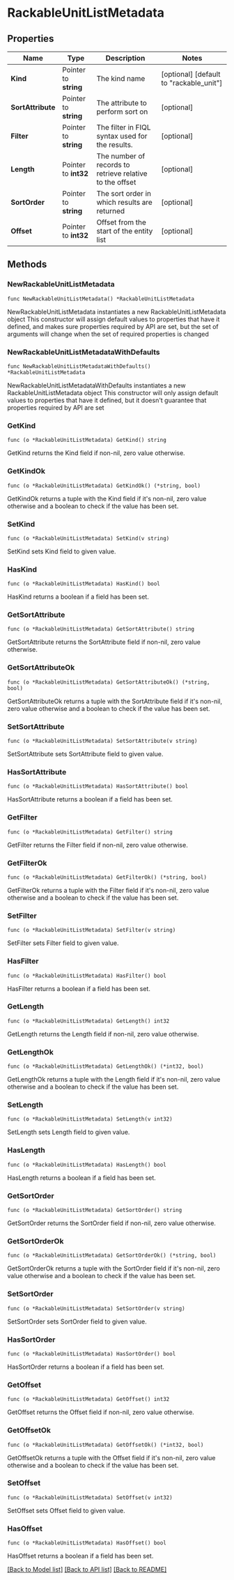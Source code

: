 # RackableUnitListMetadata

## Properties

Name | Type | Description | Notes
------------ | ------------- | ------------- | -------------
**Kind** | Pointer to **string** | The kind name | [optional] [default to "rackable_unit"]
**SortAttribute** | Pointer to **string** | The attribute to perform sort on | [optional] 
**Filter** | Pointer to **string** | The filter in FIQL syntax used for the results. | [optional] 
**Length** | Pointer to **int32** | The number of records to retrieve relative to the offset | [optional] 
**SortOrder** | Pointer to **string** | The sort order in which results are returned | [optional] 
**Offset** | Pointer to **int32** | Offset from the start of the entity list | [optional] 

## Methods

### NewRackableUnitListMetadata

`func NewRackableUnitListMetadata() *RackableUnitListMetadata`

NewRackableUnitListMetadata instantiates a new RackableUnitListMetadata object
This constructor will assign default values to properties that have it defined,
and makes sure properties required by API are set, but the set of arguments
will change when the set of required properties is changed

### NewRackableUnitListMetadataWithDefaults

`func NewRackableUnitListMetadataWithDefaults() *RackableUnitListMetadata`

NewRackableUnitListMetadataWithDefaults instantiates a new RackableUnitListMetadata object
This constructor will only assign default values to properties that have it defined,
but it doesn't guarantee that properties required by API are set

### GetKind

`func (o *RackableUnitListMetadata) GetKind() string`

GetKind returns the Kind field if non-nil, zero value otherwise.

### GetKindOk

`func (o *RackableUnitListMetadata) GetKindOk() (*string, bool)`

GetKindOk returns a tuple with the Kind field if it's non-nil, zero value otherwise
and a boolean to check if the value has been set.

### SetKind

`func (o *RackableUnitListMetadata) SetKind(v string)`

SetKind sets Kind field to given value.

### HasKind

`func (o *RackableUnitListMetadata) HasKind() bool`

HasKind returns a boolean if a field has been set.

### GetSortAttribute

`func (o *RackableUnitListMetadata) GetSortAttribute() string`

GetSortAttribute returns the SortAttribute field if non-nil, zero value otherwise.

### GetSortAttributeOk

`func (o *RackableUnitListMetadata) GetSortAttributeOk() (*string, bool)`

GetSortAttributeOk returns a tuple with the SortAttribute field if it's non-nil, zero value otherwise
and a boolean to check if the value has been set.

### SetSortAttribute

`func (o *RackableUnitListMetadata) SetSortAttribute(v string)`

SetSortAttribute sets SortAttribute field to given value.

### HasSortAttribute

`func (o *RackableUnitListMetadata) HasSortAttribute() bool`

HasSortAttribute returns a boolean if a field has been set.

### GetFilter

`func (o *RackableUnitListMetadata) GetFilter() string`

GetFilter returns the Filter field if non-nil, zero value otherwise.

### GetFilterOk

`func (o *RackableUnitListMetadata) GetFilterOk() (*string, bool)`

GetFilterOk returns a tuple with the Filter field if it's non-nil, zero value otherwise
and a boolean to check if the value has been set.

### SetFilter

`func (o *RackableUnitListMetadata) SetFilter(v string)`

SetFilter sets Filter field to given value.

### HasFilter

`func (o *RackableUnitListMetadata) HasFilter() bool`

HasFilter returns a boolean if a field has been set.

### GetLength

`func (o *RackableUnitListMetadata) GetLength() int32`

GetLength returns the Length field if non-nil, zero value otherwise.

### GetLengthOk

`func (o *RackableUnitListMetadata) GetLengthOk() (*int32, bool)`

GetLengthOk returns a tuple with the Length field if it's non-nil, zero value otherwise
and a boolean to check if the value has been set.

### SetLength

`func (o *RackableUnitListMetadata) SetLength(v int32)`

SetLength sets Length field to given value.

### HasLength

`func (o *RackableUnitListMetadata) HasLength() bool`

HasLength returns a boolean if a field has been set.

### GetSortOrder

`func (o *RackableUnitListMetadata) GetSortOrder() string`

GetSortOrder returns the SortOrder field if non-nil, zero value otherwise.

### GetSortOrderOk

`func (o *RackableUnitListMetadata) GetSortOrderOk() (*string, bool)`

GetSortOrderOk returns a tuple with the SortOrder field if it's non-nil, zero value otherwise
and a boolean to check if the value has been set.

### SetSortOrder

`func (o *RackableUnitListMetadata) SetSortOrder(v string)`

SetSortOrder sets SortOrder field to given value.

### HasSortOrder

`func (o *RackableUnitListMetadata) HasSortOrder() bool`

HasSortOrder returns a boolean if a field has been set.

### GetOffset

`func (o *RackableUnitListMetadata) GetOffset() int32`

GetOffset returns the Offset field if non-nil, zero value otherwise.

### GetOffsetOk

`func (o *RackableUnitListMetadata) GetOffsetOk() (*int32, bool)`

GetOffsetOk returns a tuple with the Offset field if it's non-nil, zero value otherwise
and a boolean to check if the value has been set.

### SetOffset

`func (o *RackableUnitListMetadata) SetOffset(v int32)`

SetOffset sets Offset field to given value.

### HasOffset

`func (o *RackableUnitListMetadata) HasOffset() bool`

HasOffset returns a boolean if a field has been set.


[[Back to Model list]](../README.md#documentation-for-models) [[Back to API list]](../README.md#documentation-for-api-endpoints) [[Back to README]](../README.md)


